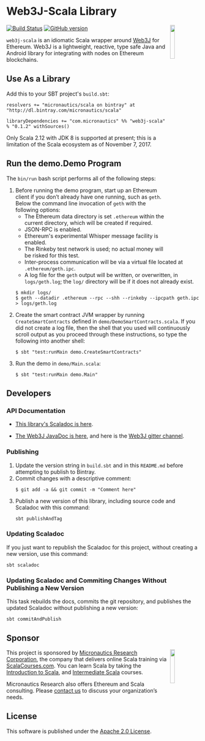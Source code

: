# Web3J-Scala Library

<img src='https://docs.web3j.io/_static/web3j.png' align='right' width='15%'>

[![Build Status](https://travis-ci.org/mslinn/web3j-scala.svg?branch=master)](https://travis-ci.org/mslinn/web3j-scala)
[![GitHub version](https://badge.fury.io/gh/mslinn%2Fweb3j-scala.svg)](https://badge.fury.io/gh/mslinn%2Fweb3j-scala)

`web3j-scala` is an idiomatic Scala wrapper around [Web3J](https://www.web3j.io) for Ethereum.
Web3J is a lightweight, reactive, type safe Java and Android library for integrating with nodes on Ethereum blockchains.

## Use As a Library
Add this to your SBT project's `build.sbt`:

    resolvers += "micronautics/scala on bintray" at "http://dl.bintray.com/micronautics/scala"

    libraryDependencies += "com.micronautics" %% "web3j-scala" % "0.1.2" withSources()

Only Scala 2.12 with JDK 8 is supported at present; this is a limitation of the Scala ecosystem as of November 7, 2017.

## Run the demo.Demo Program
The `bin/run` bash script performs all of the following steps:

1. Before running the demo program, start up an Ethereum client if you don’t already have one running, such as `geth`.
   Below  the command line invocation of `geth` with the following options:
     - The Ethereum data directory is set `.ethereum` within the current directory, which will be created if required.
     - JSON-RPC is enabled.
     - Ethereum's experimental Whisper message facility is enabled.
     - The Rinkeby test network is used; no actual money will be risked for this test.
     - Inter-process communication will be via a virtual file located at `.ethereum/geth.ipc`.
     - A log file for the `geth` output will be written, or overwritten, in `logs/geth.log`;
       the `log/` directory will be if it does not already exist.
   ```
   $ mkdir logs/
   $ geth --datadir .ethereum --rpc --shh --rinkeby --ipcpath geth.ipc > logs/geth.log
   ```
2. Create the smart contract JVM wrapper by running `CreateSmartContracts` defined in `demo/DemoSmartContracts.scala`.
   If you did not create a log file, then the shell that you used will continuously scroll output as you proceed through these instructions, 
   so type the following into another shell:
   ```
   $ sbt "test:runMain demo.CreateSmartContracts"
   ```
3. Run the demo in `demo/Main.scala`:
   ```
   $ sbt "test:runMain demo.Main"
   ```
   
## Developers
### API Documentation
* [This library's Scaladoc is here](http://mslinn.github.io/web3j-scala/latest/api/com/micronautics/web3j/index.html).

* [The Web3J JavaDoc is here](https://jar-download.com/java-documentation-javadoc.php?a=core&g=org.web3j&v=3.0.2),
  and here is the [Web3J gitter channel](https://gitter.im/web3j/web3j).

### Publishing
1. Update the version string in `build.sbt` and in this `README.md` before attempting to publish to Bintray.
2. Commit changes with a descriptive comment:
   ```
   $ git add -a && git commit -m "Comment here"
   ```
3. Publish a new version of this library, including source code and Scaladoc with this command:
   ```
   sbt publishAndTag
   ```

### Updating Scaladoc
If you just want to republish the Scaladoc for this project, without creating a new version, use this command:

    sbt scaladoc

### Updating Scaladoc and Commiting Changes Without Publishing a New Version
This task rebuilds the docs, commits the git repository, and publishes the updated Scaladoc without publishing a new version:

    sbt commitAndPublish

## Sponsor
<img src='https://www.micronauticsresearch.com/images/robotCircle400shadow.png' align='right' width='15%'>

This project is sponsored by [Micronautics Research Corporation](http://www.micronauticsresearch.com/),
the company that delivers online Scala training via [ScalaCourses.com](http://www.ScalaCourses.com).
You can learn Scala by taking the [Introduction to Scala](http://www.ScalaCourses.com/showCourse/40),
and [Intermediate Scala](http://www.ScalaCourses.com/showCourse/45) courses.

Micronautics Research also offers Ethereum and Scala consulting.
Please [contact us](mailto:sales@micronauticsresearch.com) to discuss your organization&rsquo;s needs.

## License
This software is published under the [Apache 2.0 License](http://www.apache.org/licenses/LICENSE-2.0.html).
